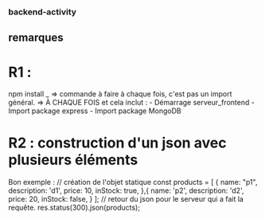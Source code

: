 ### backend-activity

## remarques

# R1 : 
npm install _ 
=> commande à faire à chaque fois, c'est pas un import général. 
=> À CHAQUE FOIS et cela inclut :
    - Démarrage serveur_frontend
    - Import package express
    - Import package MongoDB

# R2 : construction d'un json avec plusieurs éléments
Bon exemple :
    // création de l'objet statique
    const products = [
        {
            name: "p1",
            description: 'd1',
            price: 10,
            inStock: true,
        },{
            name: 'p2',
            description: 'd2',
            price: 20,
            inStock: false,
        }
    ];
    // retour du json pour le serveur qui a fait la requête. 
    res.status(300).json(products);

